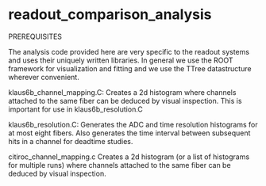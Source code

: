 # readout_comparison_analysis

PREREQUISITES

The analysis code provided here are very specific to the readout systems and uses their uniquely written
libraries. In general we use the ROOT framework for visualization and fitting and we use the TTree
datastructure wherever convenient.

klaus6b_channel_mapping.C: Creates a 2d histogram where channels attached to the same fiber can be deduced
by visual inspection. This is important for use in klaus6b_resolution.C

klaus6b_resolution.C: Generates the ADC and time resolution histograms for at most eight fibers. Also generates
the time interval between subsequent hits in a channel for deadtime studies.

citiroc_channel_mapping.c Creates a 2d histogram (or a list of histograms for multiple runs) where channels attached to the same fiber can be deduced by visual inspection. 
